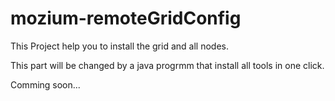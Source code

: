 # mozium-remoteGridConfig

This Project help you to install the grid and all nodes.

This part will be changed by a java progrmm that install all tools in one click.

Comming soon...
